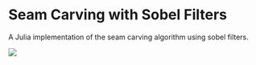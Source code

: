 # Seam Carving with Sobel Filters

A Julia implementation of the seam carving algorithm using sobel filters.

![]("./preview.gif")
